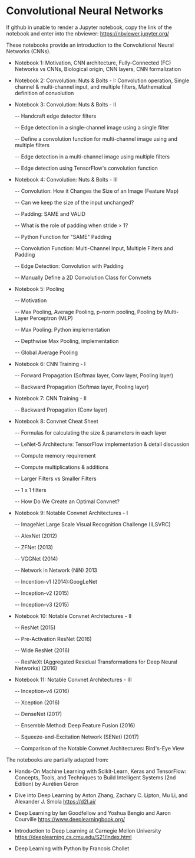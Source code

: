 # Convolutional Neural Networks

If github in unable to render a Jupyter notebook, copy the link of the notebook and enter into the nbviewer: https://nbviewer.jupyter.org/

These notebooks provide an introduction to the Convolutional Neural Networks (CNNs).

- Notebook 1: Motivation, CNN architecture, Fully-Connected (FC) Networks vs CNNs, Biological origin, CNN layers, CNN formalization

- Notebook 2: Convolution: Nuts & Bolts - I: Convolution operation, Single channel & multi-channel input, and multiple filters, Mathematical definition of convolution

- Notebook 3: Convolution: Nuts & Bolts - II
  
    -- Handcraft edge detector filters
    
    -- Edge detection in a single-channel image using a single filter
    
    -- Define a convolution function for multi-channel image using and multiple filters
    
    -- Edge detection in a multi-channel image using multiple filters
    
    -- Edge detection using TensorFlow's convolution function
    
- Notebook 4: Convolution: Nuts & Bolts - III

    -- Convolution: How it Changes the Size of an Image (Feature Map)

    -- Can we keep the size of the input unchanged?

    -- Padding: SAME and VALID

    -- What is the role of padding when stride > 1?

    -- Python Function for "SAME" Padding

    -- Convolution Function: Multi-Channel Input, Multiple Filters and Padding

    -- Edge Detection: Convolution with Padding

    -- Manually Define a 2D Convolution Class for Convnets
    
 - Notebook 5: Pooling
 
      -- Motivation
  
      -- Max Pooling, Average Pooling, p-norm pooling, Pooling by Multi-Layer Perceptron (MLP)
  
      -- Max Pooling: Python implementation
  
      -- Depthwise Max Pooling, implementation
  
      -- Global Average Pooling
      
      
- Notebook 6: CNN Training - I

    -- Forward Propagation (Softmax layer, Conv layer, Pooling layer)

    -- Backward Propagation (Softmax layer, Pooling layer)
    
- Notebook 7: CNN Training - II


    -- Backward Propagation (Conv layer)
    
    
- Notebook 8: Convnet Cheat Sheet

    -- Formulas for calculating the size & parameters in each layer

    -- LeNet-5 Architecture: TensorFlow implementation & detail discussion

    -- Compute memory requirement

    -- Compute multiplications & additions

    -- Larger Filters vs Smaller Filters

    -- 1 x 1 filters 

    -- How Do We Create an Optimal Convnet?


- Notebook 9: Notable Convnet Architectures - I

    -- ImageNet Large Scale Visual Recognition Challenge (ILSVRC)

    -- AlexNet (2012)

    -- ZFNet (2013)

    -- VGGNet (2014)

    -- Network in Network (NiN) 2013

    -- Incention-v1 (2014):GoogLeNet

    -- Inception-v2 (2015)

    -- Inception-v3 (2015)
    
 
- Notebook 10: Notable Convnet Architectures - II

    -- ResNet (2015)

    -- Pre-Activation ResNet (2016)

    -- Wide ResNet (2016)

    -- ResNeXt (Aggregated Residual Transformations for Deep Neural Networks) (2016)
    
    
- Notebook 11: Notable Convnet Architectures - III

    -- Inception-v4 (2016)

    -- Xception (2016)

    -- DenseNet (2017)

    -- Ensemble Method: Deep Feature Fusion (2016)

    -- Squeeze-and-Excitation Network (SENet) (2017)
    
    -- Comparison of the Notable Convnet Architectures: Bird's-Eye View

The notebooks are partially adapted from:

- Hands-On Machine Learning with Scikit-Learn, Keras and TensorFlow: Concepts, Tools, and Techniques to Build Intelligent Systems (2nd Edition) by Aurélien Géron

- Dive into Deep Learning by Aston Zhang, Zachary C. Lipton, Mu Li, and Alexander J. Smola https://d2l.ai/

- Deep Learning by Ian Goodfellow and Yoshua Bengio and Aaron Courville https://www.deeplearningbook.org/

- Introduction to Deep Learning at Carnegie Mellon University https://deeplearning.cs.cmu.edu/S21/index.html

- Deep Learning with Python by Francois Chollet





